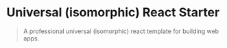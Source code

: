 # Universal (isomorphic) React Starter
> A professional universal (isomorphic) react template for building web apps.
